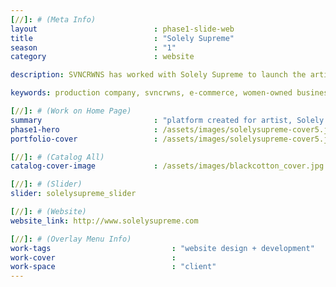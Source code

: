 ```yaml
---
[//]: # (Meta Info)
layout                          : phase1-slide-web
title 					        : "Solely Supreme"
season				            : "1"
category 						: website

description: SVNCRWNS has worked with Solely Supreme to launch the artist platform sharing their story, their products, and their work as a visual artist.

keywords: production company, svncrwns, e-commerce, women-owned businesses, creative team, consulting, business operations, launch my brand, manage my brand, photography, videography, special projects

[//]: # (Work on Home Page)
summary                         : "platform created for artist, Solely Supreme, to market him as an artist &mdash; a place to showcase his art, take orders for commission and advertise his product shop"
phase1-hero                     : /assets/images/solelysupreme-cover5.jpg
portfolio-cover 				: /assets/images/solelysupreme-cover5.jpg

[//]: # (Catalog All)
catalog-cover-image				: /assets/images/blackcotton_cover.jpg

[//]: # (Slider)
slider: solelysupreme_slider

[//]: # (Website)
website_link: http://www.solelysupreme.com

[//]: # (Overlay Menu Info)
work-tags 							: "website design + development"
work-cover							:
work-space 							: "client"
---
```

